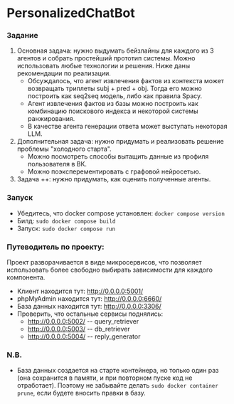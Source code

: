 # PersonalizedChatBot

### Задание

1) Основная задача: нужно выдумать бейзлайны для каждого из 3 агентов и собрать простейший прототип системы. Можно использовать любые технологии и решения. Ниже даны рекомендации по реализации.
     - Обсуждалось, что агент извлечения фактов из контекста может возвращать триплеты subj + pred + obj. Тогда его можно построить как seq2seq модель, либо как правила Spacy.
     - Агент извлечения фактов из базы можно построить как комбинацию поискового индекса и некоторой системы ранжирования.
     - В качестве агента генерации ответа может выступать некоторая LLM.
2) Дополнительная задача: нужно придумать и реализовать решение проблемы "холодного старта".
     - Можно посмотреть способы вытащить данные из профиля пользователя в ВК.
     - Можно поэксперементировать с графовой нейросетью.
3) Задача ++: нужно придумать, как оценить полученные агенты.

###  Запуск

- Убедитесь, что docker compose установлен: `docker compose version`
- Билд: `sudo docker compose build`
- Запуск: `sudo docker compose run`

### Путеводитель по проекту:

Проект разворачивается в виде микросервисов, что позволяет использовать более свободно выбирать зависимости для каждого компонента. 

- Клиент находится тут: http://0.0.0.0:5001/
- phpMyAdmin находится тут: http://0.0.0.0:6660/
- База данных находится тут: http://0.0.0.0:3306/
- Проверить, что остальные сервисы поднялись:
     - http://0.0.0.0:5002/ -- query_retriever
     - http://0.0.0.0:5003/ -- db_retriever
     - http://0.0.0.0:5004/ -- reply_generator
 
### N.B.

- База данных создается на старте контейнера, но только один раз (она сохранится в памяти, и при повторном пуске код не отработает). Поэтому не забывайте делать `sudo docker container prune`, если будете вносить правки в базу.
